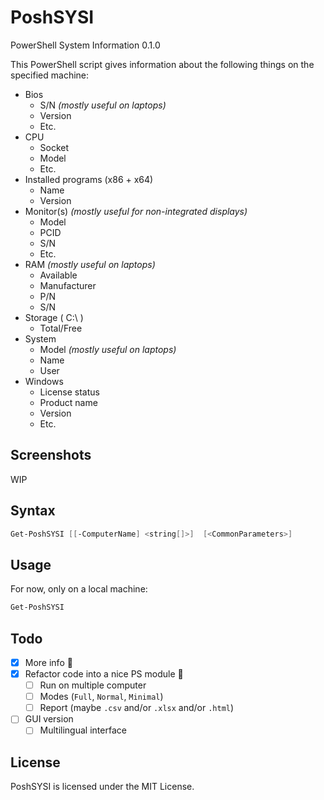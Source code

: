 # PoshSYSI

PowerShell System Information 0.1.0

This PowerShell script gives information about the following things on the specified machine:

- Bios
  - S/N *(mostly useful on laptops)*
  - Version
  - Etc.
- CPU
  - Socket
  - Model
  - Etc.
- Installed programs (x86 + x64)
  - Name
  - Version
- Monitor(s) *(mostly useful for non-integrated displays)*
  - Model
  - PCID
  - S/N
  - Etc.
- RAM *(mostly useful on laptops)*
  - Available
  - Manufacturer
  - P/N
  - S/N
- Storage ( C:\ )
  - Total/Free
- System
  - Model *(mostly useful on laptops)*
  - Name
  - User
- Windows
  - License status
  - Product name
  - Version
  - Etc.

## Screenshots

WIP

## Syntax

```PowerShell
Get-PoshSYSI [[-ComputerName] <string[]>]  [<CommonParameters>]
```

## Usage

For now, only on a local machine:

```PowerShell
Get-PoshSYSI
```

## Todo

- [X] More info :thinking:
- [X] Refactor code into a nice PS module :eyes:
  - [ ] Run on multiple computer
  - [ ] Modes (`Full`, `Normal`, `Minimal`)
  - [ ] Report (maybe `.csv` and/or `.xlsx` and/or `.html`)
- [ ] GUI version
  - [ ] Multilingual interface

## License

PoshSYSI is licensed under the MIT License.
